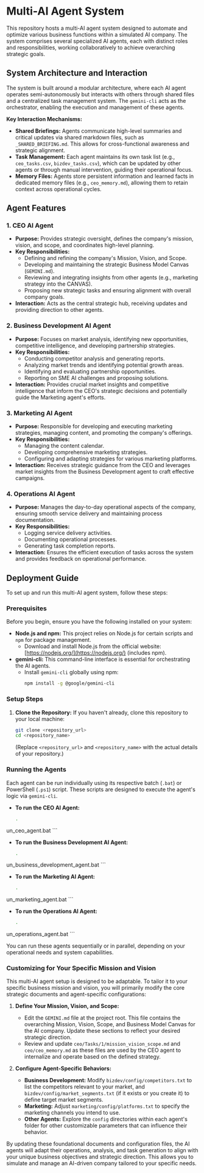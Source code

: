 # Multi-AI Agent System

This repository hosts a multi-AI agent system designed to automate and optimize various business functions within a simulated AI company. The system comprises several specialized AI agents, each with distinct roles and responsibilities, working collaboratively to achieve overarching strategic goals.

## System Architecture and Interaction

The system is built around a modular architecture, where each AI agent operates semi-autonomously but interacts with others through shared files and a centralized task management system. The `gemini-cli` acts as the orchestrator, enabling the execution and management of these agents.

**Key Interaction Mechanisms:**
*   **Shared Briefings:** Agents communicate high-level summaries and critical updates via shared markdown files, such as `_SHARED_BRIEFING.md`. This allows for cross-functional awareness and strategic alignment.
*   **Task Management:** Each agent maintains its own task list (e.g., `ceo_tasks.csv`, `bizdev_tasks.csv`), which can be updated by other agents or through manual intervention, guiding their operational focus.
*   **Memory Files:** Agents store persistent information and learned facts in dedicated memory files (e.g., `ceo_memory.md`), allowing them to retain context across operational cycles.

## Agent Features

### 1. CEO AI Agent
*   **Purpose:** Provides strategic oversight, defines the company's mission, vision, and scope, and coordinates high-level planning.
*   **Key Responsibilities:**
    *   Defining and refining the company's Mission, Vision, and Scope.
    *   Developing and maintaining the strategic Business Model Canvas (`GEMINI.md`).
    *   Reviewing and integrating insights from other agents (e.g., marketing strategy into the CANVAS).
    *   Proposing new strategic tasks and ensuring alignment with overall company goals.
*   **Interaction:** Acts as the central strategic hub, receiving updates and providing direction to other agents.

### 2. Business Development AI Agent
*   **Purpose:** Focuses on market analysis, identifying new opportunities, competitive intelligence, and developing partnership strategies.
*   **Key Responsibilities:**
    *   Conducting competitor analysis and generating reports.
    *   Analyzing market trends and identifying potential growth areas.
    *   Identifying and evaluating partnership opportunities.
    *   Reporting on SME AI challenges and proposing solutions.
*   **Interaction:** Provides crucial market insights and competitive intelligence that inform the CEO's strategic decisions and potentially guide the Marketing agent's efforts.

### 3. Marketing AI Agent
*   **Purpose:** Responsible for developing and executing marketing strategies, managing content, and promoting the company's offerings.
*   **Key Responsibilities:**
    *   Managing the content calendar.
    *   Developing comprehensive marketing strategies.
    *   Configuring and adapting strategies for various marketing platforms.
*   **Interaction:** Receives strategic guidance from the CEO and leverages market insights from the Business Development agent to craft effective campaigns.

### 4. Operations AI Agent
*   **Purpose:** Manages the day-to-day operational aspects of the company, ensuring smooth service delivery and maintaining process documentation.
*   **Key Responsibilities:**
    *   Logging service delivery activities.
    *   Documenting operational processes.
    *   Generating task completion reports.
*   **Interaction:** Ensures the efficient execution of tasks across the system and provides feedback on operational performance.

## Deployment Guide

To set up and run this multi-AI agent system, follow these steps:

### Prerequisites

Before you begin, ensure you have the following installed on your system:

*   **Node.js and npm:** This project relies on Node.js for certain scripts and `npm` for package management.
    *   Download and install Node.js from the official website: [https://nodejs.org/](https://nodejs.org/) (includes npm).
*   **gemini-cli:** This command-line interface is essential for orchestrating the AI agents.
    *   Install `gemini-cli` globally using npm:
        ```bash
        npm install -g @google/gemini-cli
        ```

### Setup Steps

1.  **Clone the Repository:**
    If you haven't already, clone this repository to your local machine:
    ```bash
    git clone <repository_url>
    cd <repository_name>
    ```
    (Replace `<repository_url>` and `<repository_name>` with the actual details of your repository.)

### Running the Agents

Each agent can be run individually using its respective batch (`.bat`) or PowerShell (`.ps1`) script. These scripts are designed to execute the agent's logic via `gemini-cli`.

*   **To run the CEO AI Agent:**
    ```bash
    .un_ceo_agent.bat
    ```
*   **To run the Business Development AI Agent:**
    ```bash
    .un_business_development_agent.bat
    ```
*   **To run the Marketing AI Agent:**
    ```bash
    .un_marketing_agent.bat
    ```
*   **To run the Operations AI Agent:**
    ```bash
    .un_operations_agent.bat
    ```

You can run these agents sequentially or in parallel, depending on your operational needs and system capabilities.

### Customizing for Your Specific Mission and Vision

This multi-AI agent setup is designed to be adaptable. To tailor it to your specific business mission and vision, you will primarily modify the core strategic documents and agent-specific configurations:

1.  **Define Your Mission, Vision, and Scope:**
    *   Edit the `GEMINI.md` file at the project root. This file contains the overarching Mission, Vision, Scope, and Business Model Canvas for the AI company. Update these sections to reflect your desired strategic direction.
    *   Review and update `ceo/Tasks/1/mission_vision_scope.md` and `ceo/ceo_memory.md` as these files are used by the CEO agent to internalize and operate based on the defined strategy.

2.  **Configure Agent-Specific Behaviors:**
    *   **Business Development:** Modify `bizdev/config/competitors.txt` to list the competitors relevant to your market, and `bizdev/config/market_segments.txt` (if it exists or you create it) to define target market segments.
    *   **Marketing:** Adjust `marketing/config/platforms.txt` to specify the marketing channels you intend to use.
    *   **Other Agents:** Explore the `config` directories within each agent's folder for other customizable parameters that can influence their behavior.

By updating these foundational documents and configuration files, the AI agents will adapt their operations, analysis, and task generation to align with your unique business objectives and strategic direction. This allows you to simulate and manage an AI-driven company tailored to your specific needs.
